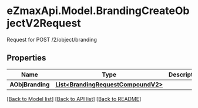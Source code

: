 # eZmaxApi.Model.BrandingCreateObjectV2Request
Request for POST /2/object/branding

## Properties

Name | Type | Description | Notes
------------ | ------------- | ------------- | -------------
**AObjBranding** | [**List&lt;BrandingRequestCompoundV2&gt;**](BrandingRequestCompoundV2.md) |  | 

[[Back to Model list]](../README.md#documentation-for-models) [[Back to API list]](../README.md#documentation-for-api-endpoints) [[Back to README]](../README.md)

